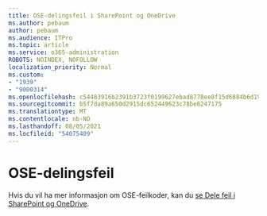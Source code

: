 ```yaml
---
title: OSE-delingsfeil i SharePoint og OneDrive
ms.author: pebaum
author: pebaum
ms.audience: ITPro
ms.topic: article
ms.service: o365-administration
ROBOTS: NOINDEX, NOFOLLOW
localization_priority: Normal
ms.custom:
- "1939"
- "9000314"
ms.openlocfilehash: c54483916b2391b3723f0199627ebad8778ee8f15d6884b6d19b1f59f7093918
ms.sourcegitcommit: b5f7da89a650d2915dc652449623c78be6247175
ms.translationtype: MT
ms.contentlocale: nb-NO
ms.lasthandoff: 08/05/2021
ms.locfileid: "54075409"
---
```

# <a name="ose-sharing-errors"></a>OSE-delingsfeil

Hvis du vil ha mer informasjon om OSE-feilkoder, kan du [se Dele feil i SharePoint og OneDrive](https://docs.microsoft.com/sharepoint/sharepoint-onedrive-error-message).
